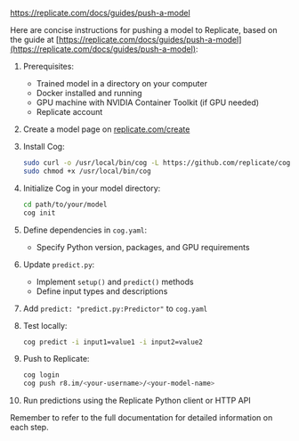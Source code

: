 https://replicate.com/docs/guides/push-a-model

Here are concise instructions for pushing a model to Replicate, based on the guide at [https://replicate.com/docs/guides/push-a-model](https://replicate.com/docs/guides/push-a-model):

1. Prerequisites:
   - Trained model in a directory on your computer
   - Docker installed and running
   - GPU machine with NVIDIA Container Toolkit (if GPU needed)
   - Replicate account

2. Create a model page on [replicate.com/create](https://replicate.com/create)

3. Install Cog:
   ```bash
   sudo curl -o /usr/local/bin/cog -L https://github.com/replicate/cog/releases/latest/download/cog_`uname -s`_`uname -m`
   sudo chmod +x /usr/local/bin/cog
   ```

4. Initialize Cog in your model directory:
   ```bash
   cd path/to/your/model
   cog init
   ```

5. Define dependencies in `cog.yaml`:
   - Specify Python version, packages, and GPU requirements

6. Update `predict.py`:
   - Implement `setup()` and `predict()` methods
   - Define input types and descriptions

7. Add `predict: "predict.py:Predictor"` to `cog.yaml`

8. Test locally:
   ```bash
   cog predict -i input1=value1 -i input2=value2
   ```

9. Push to Replicate:
   ```bash
   cog login
   cog push r8.im/<your-username>/<your-model-name>
   ```

10. Run predictions using the Replicate Python client or HTTP API

Remember to refer to the full documentation for detailed information on each step.